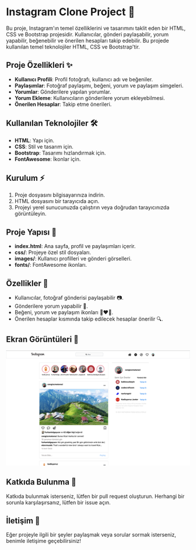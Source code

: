 # Instagram Clone Project 📸

Bu proje, Instagram'ın temel özelliklerini ve tasarımını taklit eden bir HTML, CSS ve Bootstrap projesidir. Kullanıcılar, gönderi paylaşabilir, yorum yapabilir, beğenebilir ve önerilen hesapları takip edebilir. Bu projede kullanılan temel teknolojiler HTML, CSS ve Bootstrap'tir.

## Proje Özellikleri ✨
- **Kullanıcı Profili**: Profil fotoğrafı, kullanıcı adı ve beğeniler.
- **Paylaşımlar**: Fotoğraf paylaşımı, beğeni, yorum ve paylaşım simgeleri.
- **Yorumlar**: Gönderilere yapılan yorumlar.
- **Yorum Ekleme**: Kullanıcıların gönderilere yorum ekleyebilmesi.
- **Önerilen Hesaplar**: Takip etme önerileri.

## Kullanılan Teknolojiler 🛠️
- **HTML**: Yapı için.
- **CSS**: Stil ve tasarım için.
- **Bootstrap**: Tasarımı hızlandırmak için.
- **FontAwesome**: İkonlar için.

## Kurulum ⚡
1. Proje dosyasını bilgisayarınıza indirin.
2. HTML dosyasını bir tarayıcıda açın.
3. Projeyi yerel sunucunuzda çalıştırın veya doğrudan tarayıcınızda görüntüleyin.

## Proje Yapısı 📂
- **index.html**: Ana sayfa, profil ve paylaşımları içerir.
- **css/**: Projeye özel stil dosyaları.
- **images/**: Kullanıcı profilleri ve gönderi görselleri.
- **fonts/**: FontAwesome ikonları.

## Özellikler 📝
- Kullanıcılar, fotoğraf gönderisi paylaşabilir 📷.
- Gönderilere yorum yapabilir 📝.
- Beğeni, yorum ve paylaşım ikonları 💬❤️🔄.
- Önerilen hesaplar kısmında takip edilecek hesaplar önerilir 🔍.

## Ekran Görüntüleri 📸
![ekran goruntusu](./images/screenphotos.png)

## Katkıda Bulunma 🤝
Katkıda bulunmak isterseniz, lütfen bir pull request oluşturun. Herhangi bir sorunla karşılaşırsanız, lütfen bir issue açın.

## İletişim 📩
Eğer projeyle ilgili bir şeyler paylaşmak veya sorular sormak isterseniz, benimle iletişime geçebilirsiniz!

